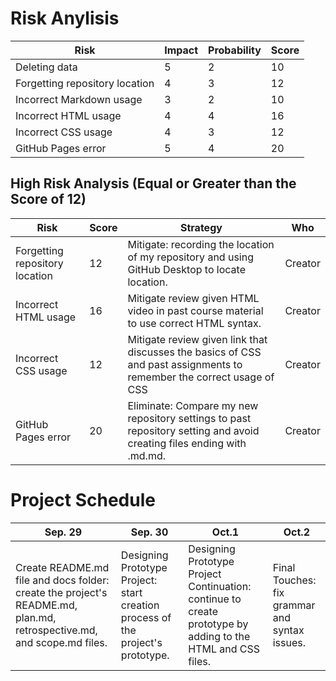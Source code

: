# Risk Anylisis 

|Risk                          |Impact|Probability|Score| 
|------------------------------|------|-----------|-----| 
|Deleting data                 |5     |2          |10   | 
|Forgetting repository location|4     |3          |12   | 
|Incorrect Markdown usage      |3     |2          |10   | 
|Incorrect HTML usage          |4     |4          |16   | 
|Incorrect CSS usage           |4     |3          |12   | 
|GitHub Pages error            |5     |4          |20   |

## High Risk Analysis (Equal or Greater than the Score of 12)

|Risk                          |Score|Strategy|Who| 
|------------------------------|-----|--------|---| 
|Forgetting repository location|12   |Mitigate: recording the location of my repository and using GitHub Desktop to locate location.                              |Creator| 
|Incorrect HTML usage          |16   |Mitigate review given HTML video in past course material to use correct HTML syntax.                              |Creator| 
|Incorrect CSS usage           |12   |Mitigate review given link that discusses the basics of CSS and past assignments to remember the correct usage of CSS |Creator| 
|GitHub Pages error            |20   |Eliminate: Compare my new repository settings to past repository setting and avoid creating files ending with .md.md. |Creator|

# Project Schedule

|Sep. 29| Sep. 30| Oct.1| Oct.2| 
|-------|--------|------|------| 
|Create README.md file and docs folder: create the project's README.md, plan.md, retrospective.md, and scope.md files.|Designing Prototype Project: start creation process of the project's prototype.|Designing Prototype Project Continuation: continue to create prototype by adding to the HTML and CSS files.|Final Touches: fix grammar and syntax issues.|
